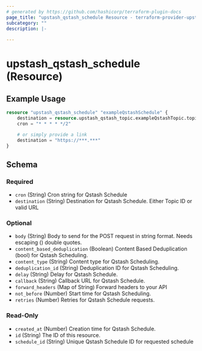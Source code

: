 ```yaml
---
# generated by https://github.com/hashicorp/terraform-plugin-docs
page_title: "upstash_qstash_schedule Resource - terraform-provider-upstash"
subcategory: ""
description: |-
  
---
```


# upstash_qstash_schedule (Resource)



## Example Usage

```terraform
resource "upstash_qstash_schedule" "exampleQstashSchedule" {
    destination = resource.upstash_qstash_topic.exampleQstashTopic.topic_id
    cron = "* * * * */2"

    # or simply provide a link
    destination = "https://***.***"
}
```

<!-- schema generated by tfplugindocs -->
## Schema

### Required

- `cron` (String) Cron string for Qstash Schedule
- `destination` (String) Destination for Qstash Schedule. Either Topic ID or valid URL

### Optional

- `body` (String) Body to send for the POST request in string format. Needs escaping (\) double quotes.
- `content_based_deduplication` (Boolean) Content Based Deduplication (bool) for Qstash Scheduling.
- `content_type` (String) Content type for Qstash Scheduling.
- `deduplication_id` (String) Deduplication ID for Qstash Scheduling.
- `delay` (String) Delay for Qstash Schedule.
- `callback` (String) Callback URL for Qstash Schedule.
- `forward_headers` (Map of String) Forward headers to your API
- `not_before` (Number) Start time for Qstash Scheduling.
- `retries` (Number) Retries for Qstash Schedule requests.

### Read-Only

- `created_at` (Number) Creation time for Qstash Schedule.
- `id` (String) The ID of this resource.
- `schedule_id` (String) Unique Qstash Schedule ID for requested schedule
